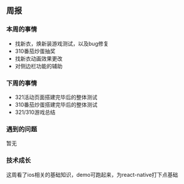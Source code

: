 ## 周报
### 本周的事情
- 找新衣，焕新装游戏测试，以及bug修复
- 310番茄炒蛋抽奖
- 找新衣动画效果更改
- 对侧边栏功能的辅助

### 下周的事情
- 321活动页面搭建完毕后的整体测试
- 310番茄炒蛋搭建完毕后的整体测试
- 321/310游戏总结

### 遇到的问题
暂无

### 技术成长
这周看了ios相关的基础知识，demo可跑起来，为react-native打下点基础
